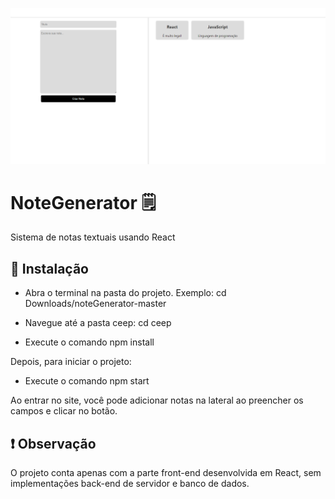 
![Imagem do sistema](https://github.com/Lais2Barreto/NoteGenerator/blob/master/ceep_notas.png)

# NoteGenerator 🗒️
Sistema de notas textuais usando React

## :rocket: Instalação

- Abra o terminal na pasta do projeto. 
Exemplo: cd Downloads/noteGenerator-master

- Navegue até a pasta ceep: cd ceep

- Execute o comando npm install

Depois, para iniciar o projeto:
- Execute o comando npm start


Ao entrar no site, você pode adicionar notas na lateral ao preencher os campos e clicar no botão.

## :exclamation: Observação
O projeto conta apenas com a parte front-end desenvolvida em React, sem implementações back-end de servidor e banco de dados.
